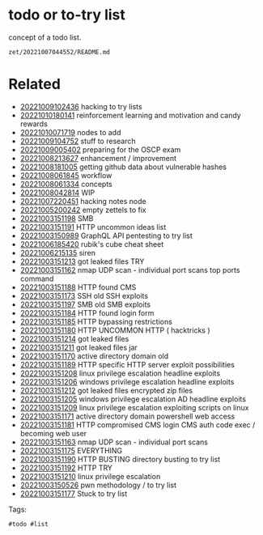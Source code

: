 # todo or to-try list

concept of a todo list.

` zet/20221007044552/README.md `

# Related

- [20221009102436](/zet/20221009102436/README.md) hacking to try lists
- [20221010180141](/zet/20221010180141/README.md) reinforcement learning and motivation and candy rewards
- [20221010071719](/zet/20221010071719/README.md) nodes to add
- [20221009104752](/zet/20221009104752/README.md) stuff to research
- [20221009005402](/zet/20221009005402/README.md) preparing for the OSCP exam
- [20221008213627](/zet/20221008213627/README.md) enhancement / improvement
- [20221008181005](/zet/20221008181005/README.md) getting github data about vulnerable hashes
- [20221008061845](/zet/20221008061845/README.md) workflow
- [20221008061334](/zet/20221008061334/README.md) concepts
- [20221008042814](/zet/20221008042814/README.md) WIP
- [20221007220451](/zet/20221007220451/README.md) hacking notes node
- [20221005200242](/zet/20221005200242/README.md) empty zettels to fix
- [20221003151198](/zet/20221003151198/README.md) SMB
- [20221003151191](/zet/20221003151191/README.md) HTTP uncommon ideas list
- [20221003150989](/zet/20221003150989/README.md) GraphQL API pentesting to try list
- [20221006185420](/zet/20221006185420/README.md) rubik's cube cheat sheet
- [20221006215135](/zet/20221006215135/README.md) siren
- [20221003151213](/zet/20221003151213/README.md) got leaked files TRY
- [20221003151162](/zet/20221003151162/README.md) nmap UDP scan - individual port scans top ports command
- [20221003151188](/zet/20221003151188/README.md) HTTP found CMS
- [20221003151173](/zet/20221003151173/README.md) SSH old SSH exploits
- [20221003151197](/zet/20221003151197/README.md) SMB old SMB exploits
- [20221003151184](/zet/20221003151184/README.md) HTTP found login form
- [20221003151185](/zet/20221003151185/README.md) HTTP bypassing restrictions
- [20221003151180](/zet/20221003151180/README.md) HTTP UNCOMMON HTTP ( hacktricks )
- [20221003151214](/zet/20221003151214/README.md) got leaked files
- [20221003151211](/zet/20221003151211/README.md) got leaked files jar
- [20221003151170](/zet/20221003151170/README.md) active directory domain old
- [20221003151189](/zet/20221003151189/README.md) HTTP specific HTTP server exploit possibilities
- [20221003151208](/zet/20221003151208/README.md) linux privilege escalation headline exploits
- [20221003151206](/zet/20221003151206/README.md) windows privilege escalation headline exploits
- [20221003151212](/zet/20221003151212/README.md) got leaked files encrypted zip files
- [20221003151205](/zet/20221003151205/README.md) windows privilege escalation AD headline exploits
- [20221003151209](/zet/20221003151209/README.md) linux privilege escalation exploiting scripts on linux
- [20221003151171](/zet/20221003151171/README.md) active directory domain powershell web access
- [20221003151181](/zet/20221003151181/README.md) HTTP compromised CMS login CMS auth code exec / becoming web user
- [20221003151163](/zet/20221003151163/README.md) nmap UDP scan - individual port scans
- [20221003151175](/zet/20221003151175/README.md) EVERYTHING
- [20221003151190](/zet/20221003151190/README.md) HTTP BUSTING directory busting to try list
- [20221003151192](/zet/20221003151192/README.md) HTTP TRY
- [20221003151210](/zet/20221003151210/README.md) linux privilege escalation
- [20221003150526](/zet/20221003150526/README.md) pwn methodology / to try list
- [20221003151177](/zet/20221003151177/README.md) Stuck to try list

Tags:

    #todo #list 
